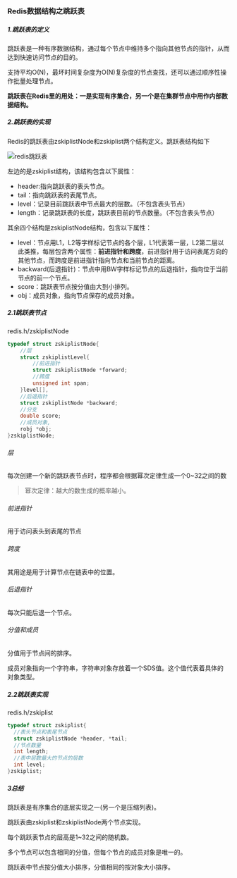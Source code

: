 ### Redis数据结构之跳跃表

##### 1.跳跃表的定义

跳跃表是一种有序数据结构，通过每个节点中维持多个指向其他节点的指针，从而达到快速访问节点的目的。

支持平均O(N)，最坏时间复杂度为O(N)复杂度的节点查找，还可以通过顺序性操作批量处理节点。

**跳跃表在Redis里的用处：一是实现有序集合，另一个是在集群节点中用作内部数据结构。**

##### 2.跳跃表的实现

Redis的跳跃表由zskiplistNode和zskiplist两个结构定义。跳跃表结构如下

![redis跳跃表](D:\Learning\学习笔记\笔记图片\redis跳跃表.jpg)

左边的是zskiplist结构，该结构包含以下属性：

- header:指向跳跃表的表头节点。
- tail：指向跳跃表的表尾节点。
- level：记录目前跳跃表中节点最大的层数。（不包含表头节点）
- length：记录跳跃表的长度，跳跃表目前的节点数量。（不包含表头节点）

其余四个结构是zskiplistNode结构，包含以下属性：

- level：节点用L1，L2等字样标记节点的各个层，L1代表第一层，L2第二层以此类推，每层包含两个属性：**前进指针和跨度**，前进指针用于访问表尾方向的其他节点，而跨度是前进指针指向节点和当前节点的距离。
- backward(后退指针)：节点中用BW字样标记节点的后退指针，指向位于当前节点的前一个节点。
- score：跳跃表节点按分值由大到小排列。
- obj：成员对象，指向节点保存的成员对象。

##### 2.1跳跃表节点

redis.h/zskiplistNode

```c
typedef struct zskiplistNode{
    //层
    struct zskiplistLevel{
        //前进指针
        struct zskiplistNode *forward;
        //跨度
        unsigned int span;
    }level[],
    //后退指针
    struct zskiplistNode *backward;
    //分支
    double score;
    //成员对象,
    robj *obj;
}zskiplistNode;
```

###### 层

每次创建一个新的跳跃表节点时，程序都会根据幂次定律生成一个0~32之间的数

> 幂次定律：越大的数生成的概率越小。

###### 前进指针

用于访问表头到表尾的节点

###### 跨度

其用途是用于计算节点在链表中的位置。

###### 后退指针

每次只能后退一个节点。

###### 分值和成员

分值用于节点间的排序。

成员对象指向一个字符串，字符串对象存放着一个SDS值。这个值代表着具体的对象类型。

##### 2.2跳跃表实现

redis.h/zskiplist

```c
typedef struct zskiplist{
  //表头节点和表尾节点
  struct zskiplistNode *header, *tail;
  //节点数量
  int length;
  //表中层数最大的节点的层数
  int level;
}zskiplist;
```

##### 3总结

跳跃表是有序集合的底层实现之一(另一个是压缩列表)。

跳跃表由zskiplist和zskiplistNode两个节点实现。

每个跳跃表节点的层高是1~32之间的随机数。

多个节点可以包含相同的分值，但每个节点的成员对象是唯一的。

跳跃表中节点按分值大小排序，分值相同的按对象大小排序。
